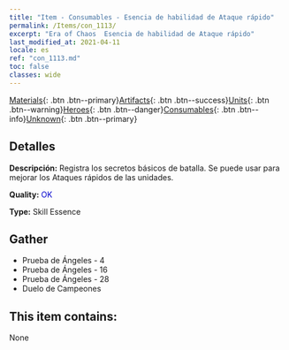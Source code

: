 ```yaml
---
title: "Item - Consumables - Esencia de habilidad de Ataque rápido"
permalink: /Items/con_1113/
excerpt: "Era of Chaos  Esencia de habilidad de Ataque rápido"
last_modified_at: 2021-04-11
locale: es
ref: "con_1113.md"
toc: false
classes: wide
---
```

 [Materials](/es/Items/){: .btn .btn--primary}[Artifacts](/es/Items/Artifacts/){: .btn .btn--success}[Units](/es/Items/Units/){: .btn .btn--warning}[Heroes](/es/Items/Heroes/){: .btn .btn--danger}[Consumables](/es/Items/Consumables/){: .btn .btn--info}[Unknown](/es/Items/Unknown/){: .btn .btn--primary}

## Detalles
 **Descripción:** Registra los secretos básicos de batalla. Se puede usar para mejorar los Ataques rápidos de las unidades.

 **Quality:** <span style="color: #0000CD">OK</span>

 **Type:** Skill Essence

## Gather

*    Prueba de Ángeles - 4 
*    Prueba de Ángeles - 16 
*    Prueba de Ángeles - 28 
*    Duelo de Campeones 

## This item contains:

  None

